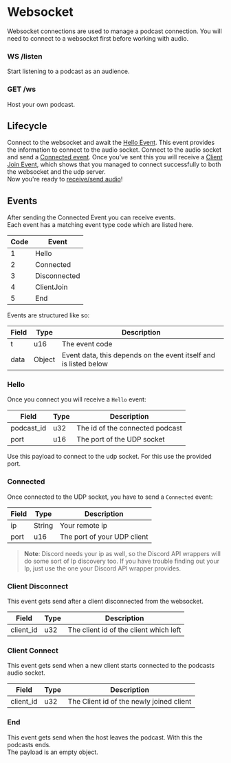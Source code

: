 # Websocket

Websocket connections are used to manage a podcast connection. You will need to connect to a websocket first before working
with audio.

### WS /listen

Start listening to a podcast as an audience.

### GET /ws

Host your own podcast.

## Lifecycle

Connect to the websocket and await the [Hello Event](#hello). This event provides the information to connect to the audio
socket. Connect to the audio socket and send a [Connected event](#connected). Once you've sent this you will receive
a [Client Join Event](#client-connect), which shows that you managed to connect successfully to both the websocket and the
udp
server.  
Now you're ready to [receive/send audio](audio.md)!

## Events

After sending the Connected Event you can receive events.  
Each event has a matching event type code which are listed here.

| Code | Event        |
|------|--------------|
| 1    | Hello        |
| 2    | Connected    |
| 3    | Disconnected |
| 4    | ClientJoin   |
| 5    | End          |

Events are structured like so:

| Field | Type   | Description                                                      |
|-------|--------|------------------------------------------------------------------|
| t     | u16    | The event code                                                   |
| data  | Object | Event data, this depends on the event itself and is listed below |

### Hello

Once you connect you will receive a `Hello` event:

| Field      | Type | Description                     |
|------------|------|---------------------------------|
| podcast_id | u32  | The id of the connected podcast |
| port       | u16  | The port of the UDP socket      |

Use this payload to connect to the udp socket. For this use the provided port.

### Connected

Once connected to the UDP socket, you have to send a `Connected` event:

| Field | Type   | Description                 |
|-------|--------|-----------------------------|
| ip    | String | Your remote ip              |
| port  | u16    | The port of your UDP client |

> **Note**: Discord needs your ip as well, so the Discord API wrappers will do some sort of Ip discovery too. If you have
> trouble finding out your Ip, just use the one your Discord API wrapper provides.

### Client Disconnect

This event gets send after a client disconnected from the websocket.

| Field     | Type | Description                            |
|-----------|------|----------------------------------------|
| client_id | u32  | The client id of the client which left |

### Client Connect

This event gets send when a new client starts connected to the podcasts audio socket.

| Field     | Type | Description                              |
|-----------|------|------------------------------------------|
| client_id | u32  | The Client id of the newly joined client |

### End

This event gets send when the host leaves the podcast. With this the podcasts ends.  
The payload is an empty object.